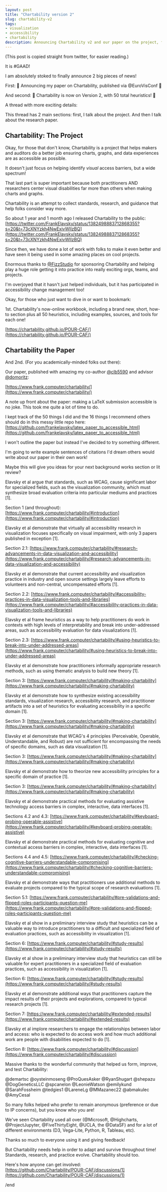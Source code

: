 ```yaml
---
layout: post
title: "Chartability version 2"
slug: chartability-v2
tags:
- visualization
- accessibility
- chartability
description: Announcing Chartability v2 and our paper on the project, for GAAD 2022.
---
```


(This post is copied straight from twitter, for easier reading.)

It is #GAAD!

I am absolutely stoked to finally announce 2 big pieces of news!

First:
🎉 Announcing my paper on Chartability, published via @EuroVisConf 🎉

And second:
🎉 Chartability is now on Version 2, with 50 total heuristics! 🎉

A thread with more exciting details:

This thread has 2 main sections: first, I talk about the project. And then I talk about the research paper.

## Chartability: The Project

Okay, for those that don't know, Chartability is a project that helps makers and auditors do a better job ensuring charts, graphs, and data experiences are as accessible as possible.

It doesn't just focus on helping identify *visual* access barriers, but a wide spectrum!

That last part is super important because both practitioners AND researchers center visual disabilities far more than others when making charts and graphs.

Chartability is an attempt to collect standards, research, and guidance that help folks consider way more.

So about 1 year and 1 month ago I released Chartability to the public:
[https://twitter.com/FrankElavsky/status/1382498883712868355?s=20&t=73cXNYzkh4NwExivWIIzBQ](https://twitter.com/FrankElavsky/status/1382498883712868355?s=20&t=73cXNYzkh4NwExivWIIzBQ)

Since then, we have done a lot of work with folks to make it even better and have seen it being used in some amazing places on cool projects.

Enormous thanks to [@FizzStudio](https://www.twitter.com/FizzStudio) for sponsoring Chartability and helping play a huge role getting it into practice into really exciting orgs, teams, and projects.

I'm overjoyed that it hasn't just helped individuals, but it has participated in accessibility change management too!

Okay, for those who just want to dive in or want to bookmark:

1st. Chartability's now-online workbook, including a brand new, short, how-to section plus all 50 heuristics, including examples, sources, and tools for each one!

[https://chartability.github.io/POUR-CAF/](https://chartability.github.io/POUR-CAF/)

## Chartability the Paper

And 2nd. (For you academically-minded folks out there):

Our paper, published with amazing my co-author [@clb5590](https://www.twitter.com/clb5590) and advisor [@domoritz](https://www.twitter.com/domoritz):

[https://www.frank.computer/chartability/](https://www.frank.computer/chartability/)

A note up front about the paper: making a LaTeX submission accessible is no joke. This took me quite a lot of time to do.

I kept track of the 50 things I did and the 16 things I recommend others should do in this messy little repo here:
[https://github.com/frankelavsky/latex_paper_to_accessible_html](https://github.com/frankelavsky/latex_paper_to_accessible_html)

I won't outline the paper but instead I've decided to try something different.

I'm going to write example sentences of citations I'd dream others would write about our paper in their own work!

Maybe this will give you ideas for your next background works section or lit review?

Elavsky et al argue that standards, such as WCAG, cause significant labor for specialized fields, such as the visualization community, which must synthesize broad evaluation criteria into particular mediums and practices [1].

Section 1 (and throughout): [https://www.frank.computer/chartability/#introduction](https://www.frank.computer/chartability/#introduction)

Elavsky et al demonstrate that virtually all accessibility research in visualization focuses specifically on visual impairment, with only 3 papers published in exception [1].

Section 2.1: [https://www.frank.computer/chartability/#research-advancements-in-data-visualization-and-accessibility](https://www.frank.computer/chartability/#research-advancements-in-data-visualization-and-accessibility)

Elavsky et al demonstrate that current accessibility and visualization practice in industry and open source settings largely leave efforts to volunteers and non-central, uncompensated efforts [1].

Section 2.2: [https://www.frank.computer/chartability/#accessibility-practices-in-data-visualization-tools-and-libraries](https://www.frank.computer/chartability/#accessibility-practices-in-data-visualization-tools-and-libraries)

Elavsky et al frame heuristics as a way to help practitioners do work in contexts with high levels of interpretability and break into under-addressed areas, such as accessibility evaluation for data visualizations [1].

Section 2.3: [https://www.frank.computer/chartability/#using-heuristics-to-break-into-under-addressed-areas](https://www.frank.computer/chartability/#using-heuristics-to-break-into-under-addressed-areas)

Elavsky et al demonstrate how practitioners informally appropriate research methods, such as using thematic analysis to build new theory [1].

Section 3: [https://www.frank.computer/chartability/#making-chartability](https://www.frank.computer/chartability/#making-chartability)

Elavsky et al demonstrate how to synthesize existing accessibility standards, visualization research, accessibility research, and practitioner artifacts into a set of heuristics for evaluating accessibility in a specific domain [1].

Section 3: [https://www.frank.computer/chartability/#making-chartability](https://www.frank.computer/chartability/#making-chartability)

Elavsky et al demonstrate that WCAG's 4 principles (Perceivable, Operable, Understandable, and Robust) are not sufficient for encompassing the needs of specific domains, such as data visualization [1].

Section 3: [https://www.frank.computer/chartability/#making-chartability](https://www.frank.computer/chartability/#making-chartability)

Elavsky et al demonstrate how to theorize new accessibility principles for a specific domain of practice [1].

Section 3: [https://www.frank.computer/chartability/#making-chartability](https://www.frank.computer/chartability/#making-chartability)

Elavsky et al demonstrate practical methods for evaluating assistive technology access barriers in complex, interactive, data interfaces [1].

Sections 4.2 and 4.3: [https://www.frank.computer/chartability/#keyboard-probing-operable-assistive](https://www.frank.computer/chartability/#keyboard-probing-operable-assistive)

Elavsky et al demonstrate practical methods for evaluating cognitive and contextual access barriers in complex, interactive, data interfaces [1].

Sections 4.4 and 4.5:
[https://www.frank.computer/chartability/#checking-cognitive-barriers-understandable-compromising](https://www.frank.computer/chartability/#checking-cognitive-barriers-understandable-compromising)

Elavsky et al demonstrate ways that practitioners use additional methods to evaluate projects compared to the typical scope of research evaluations [1].

Section 5.1: [https://www.frank.computer/chartability/#pre-validations-and-flipped-roles-participants-question-me](https://www.frank.computer/chartability/#pre-validations-and-flipped-roles-participants-question-me)

Elavsky et al show in a preliminary interview study that heuristics can be a valuable way to introduce practitioners to a difficult and specialized field of evaluation practices, such as accessibility in visualization [1].

Section 6:
[https://www.frank.computer/chartability/#study-results](https://www.frank.computer/chartability/#study-results)

Elavsky et al show in a preliminary interview study that heuristics can still be valuable for expert practitioners in a specialized field of evaluation practices, such as accessibility in visualization [1].

Section 6: 
[https://www.frank.computer/chartability/#study-results](https://www.frank.computer/chartability/#study-results)

Elavsky et al demonstrate additional ways that practitioners capture the impact results of their projects and explorations, compared to typical research projects [1].

Section 7: [https://www.frank.computer/chartability/#extended-results](https://www.frank.computer/chartability/#extended-results)

Elavsky et al implore researchers to engage the relationships between labor and access: who is expected to do access work and how much additional work are people with disabilities expected to do [1].

Section 8:
[https://www.frank.computer/chartability/#discussion](https://www.frank.computer/chartability/#discussion)

Massive thanks to the wonderful community that helped us form, improve, and test Chartability:

@demartsc @oysteinmoseng @ProQuesAsker @RyanShugart @shepazu @DogGeneticsLLC @spcanelon @LeonieWatson @emilykund @SarahFossheim @tedgies1 @LareneLg @MMazanec22 @abmakulec @AmyCesal

So many folks helped who prefer to remain anonymous (preference or due to IP concerns), but you know who you are!

We've seen Chartability used all over (@Microsoft, @Highcharts, @ProjectJupyter, @FiveThirtyEight, @UCLA, the @DataSF) and for a lot of different environments (D3, Vega-Lite, Python, R, Tableau, etc).

Thanks so much to everyone using it and giving feedback!

But Chartability needs help in order to adapt and survive throughout time! Standards, research, and practice evolve. Chartability should too.

Here's how anyone can get involved:
[https://github.com/Chartability/POUR-CAF/discussions/1](https://github.com/Chartability/POUR-CAF/discussions/1)

/end